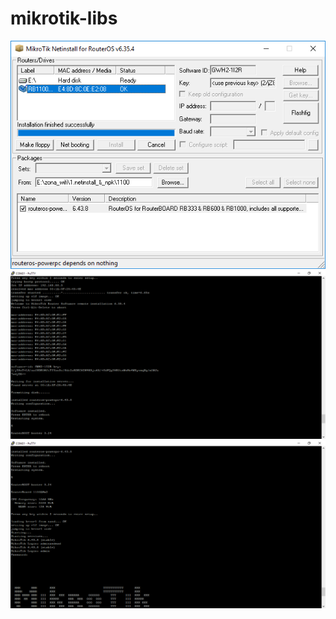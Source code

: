 # mikrotik-libs

<img src="https://github.com/mqnoy/mikrotik-libs/blob/master/netinstall_config.png"/>


<img src="https://github.com/mqnoy/mikrotik-libs/blob/master/netinstall_proses.png"/>

<img src="https://github.com/mqnoy/mikrotik-libs/blob/master/netinstall_proses2.png"/>
